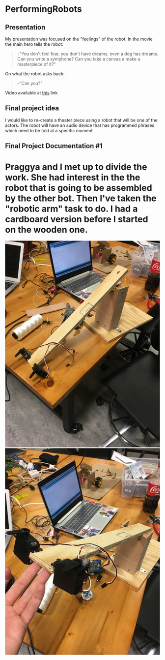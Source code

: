 # PerformingRobots


## Presentation
My presentation was focused on the "feelings" of the robot. 
In the movie the main hero tells the robot: 
>-"You don't feel fear, you don't have dreams, even a dog has dreams. Can you write a symphone? Can you take a canvas a make a masterpiece of it?" 

On what the robot asks back: 
>-"Can you?"

Video available at [this](https://www.youtube.com/watch?v=siHfHUm3HGE) link


## Final project idea
I would like to re-create a theater piece using a robot that will be one of the actors. 
The robot will have an audio device that has programmed phrases which need to be told at a specific moment 




## Final Project Documentation #1

# Praggya and I met up to divide the work. She had interest in the the robot that is going to be assembled by the other bot. Then I've taken the "robotic arm" task to do. I had a cardboard version before I started on the wooden one. 

![](1.jpg)
![](2.jpg)

